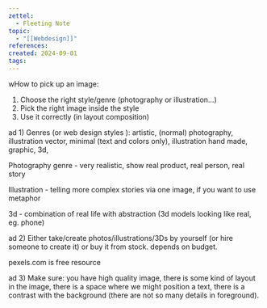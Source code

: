 ```yaml
---
zettel:
  - Fleeting Note
topic:
  - "[[Webdesign]]"
references: 
created: 2024-09-01
tags:
---
```

wHow to pick up an image:

1. Choose the right style/genre (photography or illustration…)
2. Pick the right image inside the style
3. Use it correctly (in layout composition)

ad 1) Genres (or web design styles ): artistic, (normal) photography, illustration vector, minimal (text and colors only), illustration hand made, graphic, 3d,

Photography genre - very realistic, show real product, real person, real story

Illustration - telling more complex stories via one image, if you want to use metaphor

3d - combination of real life with abstraction (3d models looking like real, eg. phone)

ad 2) Either take/create photos/illustrations/3Ds by yourself (or hire someone to create it) or buy it from stock. depends on budget.

pexels.com is free resource

ad 3) Make sure: you have high quality image, there is some kind of layout in the image, there is a space where we might position a text, there is a contrast with the background (there are not so many details in foreground).